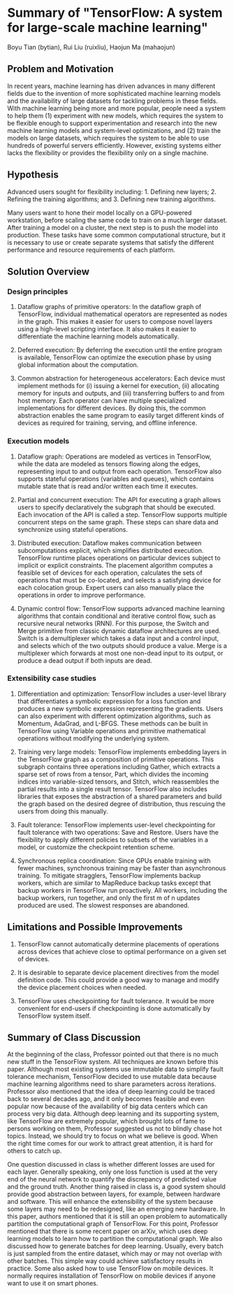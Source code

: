 # Summary of "TensorFlow: A system for large-scale machine learning"

Boyu Tian (bytian), Rui Liu (ruixliu), Haojun Ma (mahaojun)

## Problem and Motivation

In recent years, machine learning has driven advances in many different fields due to the invention of more sophisticated machine learning models and the availability of large datasets for tackling problems in these fields. With machine learning being more and more popular, people need a system to help them (1) experiment with new models, which requires the system to be flexible enough to support experimentation and research into the new machine learning models and system-level optimizations, and (2) train the models on large datasets, which requires the system to be able to use hundreds of powerful servers efficiently. However, existing systems either lacks the flexibility or provides the flexibility only on a single machine.

## Hypothesis

Advanced users sought for flexibility including: 1. Defining new layers; 2. Refining the training algorithms; and 3. Defining new training algorithms.

Many users want to hone their model locally on a GPU-powered workstation, before scaling the same code to train on a much larger dataset. After training a model on a cluster, the next step is to push the model into production. These tasks have some common computational structure, but it is necessary to use or create separate systems that satisfy the different performance and resource requirements of each platform.

## Solution Overview

### Design principles

1. Dataflow graphs of primitive operators: In the dataflow graph of TensorFlow, individual mathematical operators are represented as nodes in the graph. This makes it easier for users to compose novel layers using a high-level scripting interface. It also makes it easier to differentiate the machine learning models automatically.

2. Deferred execution: By deferring the execution until the entire program is available, TensorFlow can optimize the execution phase by using global information about the computation.

3. Common abstraction for heterogeneous accelerators: Each device must implement methods for (i) issuing a kernel for execution, (ii) allocating memory for inputs and outputs, and (iii) transferring buffers to and from host memory. Each operator can have multiple specialized implementations for different devices. By doing this, the common abstraction enables the same program to easily target different kinds of devices as required for training, serving, and offline inference.

### Execution models

1. Dataflow graph: Operations are modeled as vertices in TensorFlow, while the data are modeled as tensors flowing along the edges, representing input to and output from each operation. TensorFlow also supports stateful operations (variables and queues), which contains mutable state that is read and/or written each time it executes.

2. Partial and concurrent execution: The API for executing a graph allows users to specify declaratively the subgraph that should be executed. Each invocation of the API is called a step. TensorFlow supports multiple concurrent steps on the same graph. These steps can share data and synchronize using stateful operations.

3. Distributed execution: Dataflow makes communication between subcomputations explicit, which simplifies distributed execution. TensorFlow runtime places operations on particular devices subject to implicit or explicit constraints. The placement algorithm computes a feasible set of devices for each operation, calculates the sets of operations that must be co-located, and selects a satisfying device for each colocation group. Expert users can also manually place the operations in order to improve performance.

4. Dynamic control flow: TensorFlow supports advanced machine learning algorithms that contain conditional and iterative control flow, such as recursive neural networks (RNN). For this purpose, the Switch and Merge primitive from classic dynamic dataflow architectures are used. Switch is a demultiplexer which takes a data input and a control input, and selects which of the two outputs should produce a value. Merge is a multiplexer which forwards at most one non-dead input to its output, or produce a dead output if both inputs are dead.

### Extensibility case studies

1. Differentiation and optimization: TensorFlow includes a user-level library that differentiates a symbolic expression for a loss function and produces a new symbolic expression representing the gradients. Users can also experiment with different optimization algorithms, such as Momentum, AdaGrad, and L-BFGS. These methods can be built in TensorFlow using Variable operations and primitive mathematical operations without modifying the underlying system.

2. Training very large models: TensorFlow implements embedding layers in the TensorFlow graph as a composition of primitive operations. This subgraph contains three operations including Gather, which extracts a sparse set of rows from a tensor, Part, which divides the incoming indices into variable-sized tensors, and Stitch, which reassembles the partial results into a single result tensor. TensorFlow also includes libraries that exposes the abstraction of a shared parameters and build the graph based on the desired degree of distribution, thus rescuing the users from doing this manually.

3. Fault tolerance: TensorFlow implements user-level checkpointing for fault tolerance with two operations: Save and Restore. Users have the flexibility to apply different policies to subsets of the variables in a model, or customize the checkpoint retention scheme.

4. Synchronous replica coordination: Since GPUs enable training with fewer machines, synchronous training may be faster than asynchronous training. To mitigate stragglers, TensorFlow implements backup workers, which are similar to MapReduce backup tasks except that backup workers in TensorFlow run proactively. All workers, including the backup workers, run together, and only the first m of n updates produced are used. The slowest responses are abandoned. 

## Limitations and Possible Improvements

1. TensorFlow cannot automatically determine placements of operations across devices that achieve close to optimal performance on a given set of devices.

2. It is desirable to separate device placement directives from the model definition code. This could provide a good way to manage and modify the device placement choices when needed.

3. TensorFlow uses checkpointing for fault tolerance. It would be more convenient for end-users if checkpointing is done automatically by TensorFlow system itself.

## Summary of Class Discussion

At the beginning of the class, Professor pointed out that there is no much new stuff in the TensorFlow system. All techniques are known before this paper. Although most existing systems use immutable data to simplify fault tolerance mechanism, TensorFlow decided to use mutable data because machine learning algorithms need to share parameters across iterations. Professor also mentioned that the idea of deep learning could be traced back to several decades ago, and it only becomes feasible and even popular now because of the availability of big data centers which can process very big data. Although deep learning and its supporting system, like TensorFlow are extremely popular, which brought lots of fame to persons working on them, Professor suggested us not to blindly chase hot topics. Instead, we should try to focus on what we believe is good. When the right time comes for our work to attract great attention, it is hard for others to catch up.

One question discussed in class is whether different losses are used for each layer. Generally speaking, only one loss function is used at the very end of the neural network to quantify the discrepancy of predicted value and the ground truth. Another thing raised in class is, a good system should provide good abstraction between layers, for example, between hardware and software. This will enhance the extensibility of the system because some layers may need to be redesigned, like an emerging new hardware. In this paper, authors mentioned that it is still an open problem to automatically partition the computational graph of TensorFlow. For this point, Professor mentioned that there is some recent paper on arXiv, which uses deep learning models to learn how to partition the computational graph. We also discussed how to generate batches for deep learning. Usually, every batch is just sampled from the entire dataset, which may or may not overlap with other batches. This simple way could achieve satisfactory results in practice. Some also asked how to use TensorFlow on mobile devices. It normally requires installation of TensorFlow on mobile devices if anyone want to use it on smart phones.
